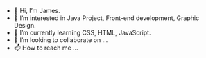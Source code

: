 - 👋 Hi, I’m James.
- 👀 I’m interested in Java Project, Front-end development, Graphic Design.
- 🌱 I’m currently learning CSS, HTML, JavaScript.
- 💞️ I’m looking to collaborate on ...
- 📫 How to reach me ...

<!---
NoodlesCupCake/NoodlesCupCake is a ✨ special ✨ repository because its `README.md` (this file) appears on your GitHub profile.
You can click the Preview link to take a look at your changes.
--->
